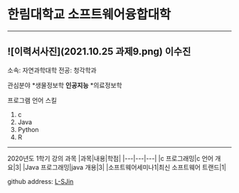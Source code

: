 # 한림대학교 소프트웨어융합대학
---
![이력서사진](2021.10.25 과제9.png)
이수진
---

소속: 자연과학대학
전공: 청각학과

관심분야 
*생물정보학
**인공지능**
*의료정보학

프로그램 언어 스킬
1. c
2. Java
3. Python
4. R

--------


2020년도 1학기 강의 과목
|과목|내용|학점|
|---|---|---|
|c 프로그래밍|c 언어 개요|3|
|Java 프로그래밍|java 개용|3|
|소프트웨어세미나1|최신 소프트웨어 트랜드|1|

github address: [L-SJin][github]

[github]:http://github.com/L-SJin
